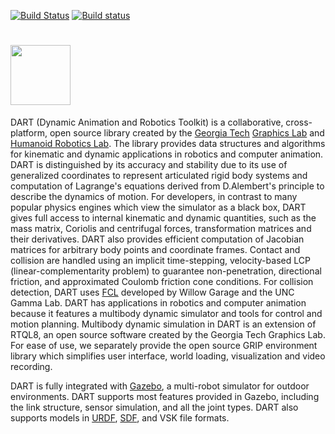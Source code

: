 [![Build Status](https://travis-ci.org/dartsim/dart.png?branch=master)](https://travis-ci.org/dartsim/dart) [![Build status](https://ci.appveyor.com/api/projects/status/6rta8olo95bpu84r?svg=true)](https://ci.appveyor.com/project/jslee02/dart)

<a href="url"><img src="https://github.com/dartsim/dart/blob/master/doxygen/DART%20logo.png" align="middle" height="96"  ></a> 
=======

DART (Dynamic Animation and Robotics Toolkit) is a collaborative, cross-platform, open source library created by the [Georgia Tech](http://www.gatech.edu/) [Graphics Lab](http://www.cc.gatech.edu/graphics/) and [Humanoid Robotics Lab](http://www.golems.org/). The library provides data structures and algorithms for kinematic and dynamic applications in robotics and computer animation. DART is distinguished by its accuracy and stability due to its use of generalized coordinates to represent articulated rigid body systems and computation of Lagrange's equations derived from D.Alembert's principle to describe the dynamics of motion. For developers, in contrast to many popular physics engines which view the simulator as a black box, DART gives full access to internal kinematic and dynamic quantities, such as the mass matrix, Coriolis and centrifugal forces, transformation matrices and their derivatives. DART also provides efficient computation of Jacobian matrices for arbitrary body points and coordinate frames. Contact and collision are handled using an implicit time-stepping, velocity-based LCP (linear-complementarity problem) to guarantee non-penetration, directional friction, and approximated Coulomb friction cone conditions. For collision detection, DART uses [FCL](https://github.com/flexible-collision-library/fcl) developed by Willow Garage and the UNC Gamma Lab. DART has applications in robotics and computer animation because it features a multibody dynamic simulator and tools for control and motion planning. Multibody dynamic simulation in DART is an extension of RTQL8, an open source software created by the Georgia Tech Graphics Lab. For ease of use, we separately provide the open source GRIP environment library which simplifies user interface, world loading, visualization and video recording.

DART is fully integrated with [Gazebo](http://www.gazebosim.org/), a multi-robot simulator for outdoor environments. DART supports most features provided in Gazebo, including the link structure, sensor simulation, and all the joint types. DART also supports models in [URDF](http://wiki.ros.org/urdf), [SDF](http://sdformat.org/), and VSK file formats.

